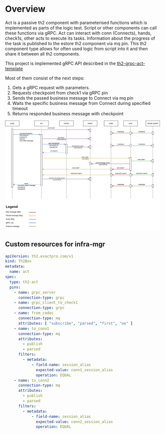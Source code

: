 # Overview

Act is a passive th2 component with parameterised functions which is implemented as parts of the logic test. Script or other components can call these functions via gRPC.
Act can interact with conn (Connects), hands, check1s, other acts to execute its tasks. Information about the progress of the task is published to the estore th2 component via mq pin. This th2 component type allows for often used logic from script into it and then share it between all th2 components.

This project is implemented gRPC API described in the [th2-grpc-act-template](https://github.com/th2-net/th2-grpc-act-template/blob/master/src/main/proto/th2_grpc_act_template/act_template.proto "act_template.proto")

Most of them consist of the next steps:
1. Gets a gRPC request with parameters.
1. Requests checkpoint from check1 via gRPC pin
1. Sends the passed business message to Connect via mq pin 
1. Waits the specific business message from Connect during specified timeout 
1. Returns responded business message with checkpoint

![picture](scheme.png)

## Custom resources for infra-mgr

```yaml
apiVersion: th2.exactpro.com/v1
kind: Th2Box
metadata:
  name: act
spec:
  type: th2-act
  pins:
    - name: grpc_server
      connection-type: grpc
    - name: grpc_client_to_check1
      connection-type: grpc
    - name: from_codec
      connection-type: mq
      attributes: [ "subscribe", "parsed", "first", "oe" ]
    - name: to_conn1
      connection-type: mq
      attributes:
        - publish
        - parsed
      filters:
        - metadata:
            - field-name: session_alias
              expected-value: conn1_session_alias
              operation: EQUAL
    - name: to_conn2
      connection-type: mq
      attributes:
        - publish
        - parsed
      filters:
        - metadata:
            - field-name: session_alias
              expected-value: conn2_session_alias
              operation: EQUAL
```
